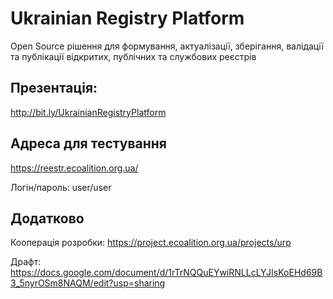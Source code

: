 # Ukrainian Registry Platform

Open Source рішення для формування, актуалізації, зберігання, валідації та публікації відкритих, публічних та службових реєстрів

## Презентація: 

http://bit.ly/UkrainianRegistryPlatform

## Адреса для тестування

https://reestr.ecoalition.org.ua/

Логін/пароль: user/user

## Додатково

Кооперація розробки: https://project.ecoalition.org.ua/projects/urp

Драфт: https://docs.google.com/document/d/1rTrNQQuEYwiRNLLcLYJIsKoEHd69B3_5nyrOSm8NAQM/edit?usp=sharing

